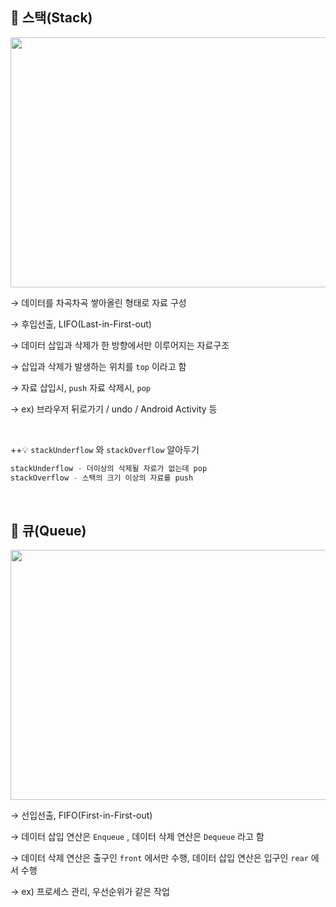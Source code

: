 ## 💙 스택(Stack)

<p align="center">
  <img width="560" height="400" src="https://user-images.githubusercontent.com/38373150/157583608-cd59ac41-8e8f-4ffa-ab83-10e8eca76b1a.jpeg">
</p>




→ 데이터를 차곡차곡 쌓아올린 형태로 자료 구성

→ 후입선출, LIFO(Last-in-First-out)

→ 데이터 삽입과 삭제가 한 방향에서만 이루어지는 자료구조

→ 삽입과 삭제가 발생하는 위치를 `top` 이라고 함

→ 자료 삽입시, `push` 자료 삭제시, `pop`

→ ex) 브라우저 뒤로가기 / undo / Android Activity 등

<br/>

++💡 `stackUnderflow` 와 `stackOverflow` 알아두기

```jsx
stackUnderflow - 더이상의 삭제될 자료가 없는데 pop
stackOverflow - 스택의 크기 이상의 자료를 push 
```

<br/>

## 💙 큐(Queue)

<p align="center">
  <img width="560" height="400" src="https://user-images.githubusercontent.com/38373150/157584989-4e400ab1-5dc3-4522-bcd5-4fea7731b5d9.jpeg">
</p>




→ 선입선출, FIFO(First-in-First-out)

→ 데이터 삽입 연산은 `Enqueue` , 데이터 삭제 연산은 `Dequeue` 라고 함

→ 데이터 삭제 연산은 출구인 `front` 에서만 수행, 데이터 삽입 연산은 입구인 `rear` 에서 수행

→ ex) 프로세스 관리, 우선순위가 같은 작업

